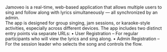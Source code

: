 Jamoveo is a real-time, web-based application that allows multiple users to sing and 
follow along with lyrics simultaneously — all synchronized by an admin.  
The app is designed for group singing, jam sessions, or karaoke-style activities, 
especially across different devices. 
The app includes two distinct entry points via separate URLs: 
• User Registration – For regular participants who will view the lyrics and sing 
along. 
• Admin Registration – For the session leader who selects the song and controls 
the flow.
